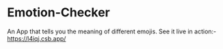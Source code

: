 # Emotion-Checker
An App that tells you the meaning of different emojis.
See it live in action:- https://l4iqj.csb.app/
